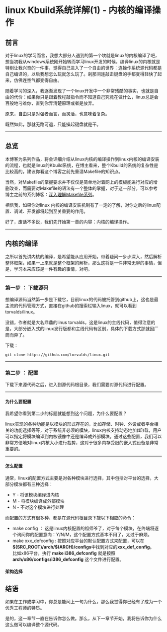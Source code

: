 # linux Kbuild系统详解(1) - 内核的编译操作  

## 前言  
对于linux的学习而言，我想大部分人遇到的第一个坎就是linux的内核编译了吧，想当初我从windows系统刚开始转而学习linux开发的时候，编译linux的内核就是特别让我兴奋的一件事，觉得自己进入了一个自由的世界：连操作系统源代码都是自己编译的，以后我想怎么玩就怎么玩了。刹那间连敲击键盘的手都变得轻快了起来，仿佛连空气都变得自由。   

随着学习的深入，我逐渐发现了一个linux开发中一个非常残酷的事实，也就是自由的代价：如果你只是跟着教程敲指令而不知道自己究竟在做什么，linux总是会百般地刁难你，直到你弄清楚原理或者是放弃。   

原来，自由只是对强者而言，而灵活，也意味着复杂。   

既然如此，那就无路可退，只能操起键盘就是干。  

****  

## 总览
本博客为系列作品，将会详细介绍从linux内核的编译操作到linux内核的编译安装的流程，也就是linux的Kbuild系统，在博主看来，整个Kbuild的系统的复杂性是比较高的，建议你看这个博客之前先重温Makefile的知识点。   

当然，对Makefile的掌握要求并不仅仅是简单地对着网上的模板能进行对应的增删改查，而需要对Makefile的语法有一个整体的掌握，对于这一部分，可以参考博主之前的系列博客：[深入理解Makefile系列](http://www.downeyboy.com/2019/05/15/makefile_series_0/)。   


相信我，如果你对linux 内核的编译安装机制有了一定的了解，对你之后的linux配置、调试、开发都将起到至关重要的作用。   

好了，废话不多说，我们先开始第一章的内容：内核的编译操作。  

*****   

## 内核的编译  
之所以首先讲内核的编译，是希望能从应用开始，带着疑问一步步深入，然后解析整体框架，如果一上来就是整个框架的解析，那么这将是一件非常无聊的事情，但是，学习本来应该是一件有趣的事情，对吧。  

****

### 第一步 ： 下载源码
想编译源码当然第一步是下载它，目前linux的代码被托管到github上，这也是最主流的代码管理方式，直接在github的搜索栏输入linux，就可以看到torvalds/linux。   

没错，作者就是大名鼎鼎的linus torvalds，这是linux的主线代码，值得注意的是，大部分嵌入式的linux发行版都和主线代码有区别，具体的下载方式那就因厂商而异了。  

下载：  

```
git clone https://github.com/torvalds/linux.git
```

****  

### 第二步 ： 配置
下载下来源代码之后，进入到源代码根目录，我们需要对源代码进行配置。  

****  

#### 为什么要配置
我希望你看到第二步的标题就能想到这个问题，为什么要配置？    

linux实现的各种功能是以模块的形式存在的，比如存储、时钟、外设或者平台相关的功能选择等等，对于系统非必须的模块，linux内核支持动态地加(卸)载，用户可以指定将模块编译到内核镜像中还是编译成外部模块。通过这些配置，我们可以非常方便地对linux内核大小进行裁剪，这对于很多内存受限的嵌入式设备是非常重要的。  

****

####  怎么配置
通常，linux的配置方式主要是对各种模块进行选择，其中包括对平台的选择，大部分模块都有三种选择：
* Y - 将该模块编译进内核
* M - 将模块编译成外部模块
* N - 不对这个模块进行处理

而配置的方式有很多种，都是在源代码根目录下敲以下相应的命令：
* make config ： 这是linux内核配置的祖师爷了，对于每个模块，在终端将逐个询问你的配置意向：Y/N/M，这个配置方式基本不用了，太过于麻烦。  
* make xxx_defconfig : 按照对应平台的默认配置方式来配置，可以在 **\$(SRC_ROOT)/arch/\$(ARCH)/configs**中找到对应的**xxx_def_config**。  
    比如x86平台，执行 **make i386_defconfig** 就是按照 **arch/x86/configs/i386_defconfig** 这个文件进行配置。  


#### 架构选择





## 结语
如果在工作或学习中，你总是能问上一句为什么，那么我觉得你已经有了成为一个优秀工程师的特质。   

是的，这一章节一直在告诉你怎么做。那么，从下一章节开始，我将告诉你为什么这么做可以编译整个源代码。  





